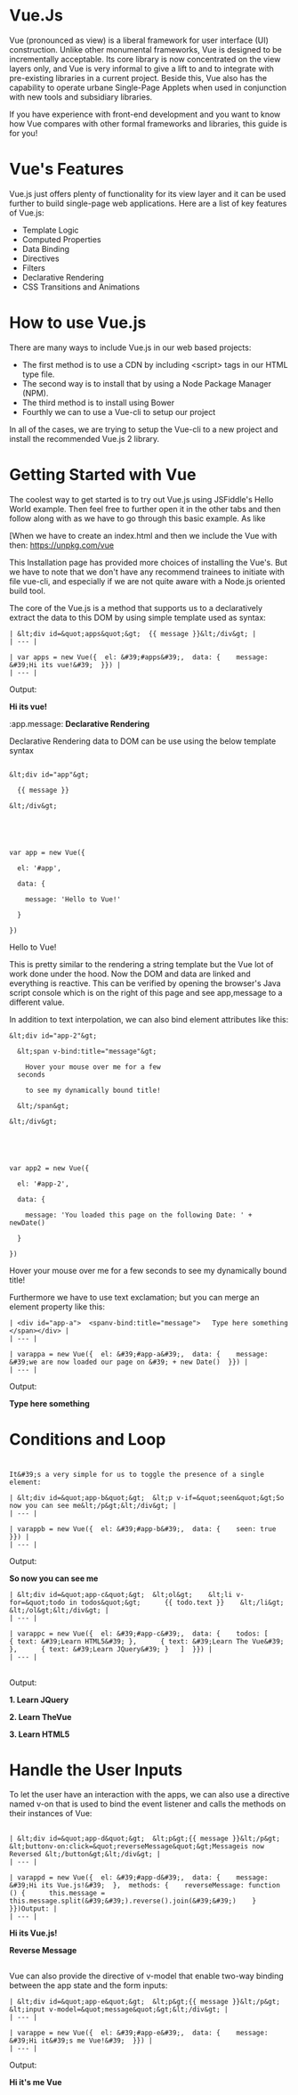 # Vue.Js

Vue (pronounced as view) is a liberal framework for user interface (UI) construction. Unlike other monumental frameworks, Vue is designed to be incrementally acceptable. Its core library is now concentrated on the view layers only, and Vue is very informal to give a lift to and to integrate with pre-existing libraries in a current project. Beside this, Vue also has the capability to operate  urbane Single-Page Applets when used in conjunction with new tools and subsidiary libraries.

If you have experience with front-end development and you want to know how Vue compares with other formal frameworks and libraries, this guide is for you!

# Vue's Features

Vue.js just offers plenty of functionality for its view layer and it can be used further to build single-page web applications. Here are a list of key features of Vue.js:

- Template Logic
- Computed Properties
- Data Binding
- Directives
- Filters
- Declarative Rendering
- CSS Transitions and Animations

# How to use Vue.js

There are many ways to include Vue.js in our web based projects:

- The first method is to use a CDN by including &lt;script&gt; tags in our HTML type file.
- The second way is to install that by using a Node Package Manager (NPM).
- The third method is to install using Bower
- Fourthly we can to use a Vue-cli to setup our project

In all of the cases, we are trying to setup the Vue-cli to a new project and install the recommended Vue.js 2 library.

# Getting Started with Vue

The coolest way to get started is to try out Vue.js using JSFiddle's Hello World example. Then feel free to further open it in the other tabs and then follow along with as we have to go through this basic example. As like

[When we have to create an index.html and then we include the Vue with then:
https://unpkg.com/vue

 This Installation page has provided more choices of installing the Vue&#39;s. But we have to note that we don&#39;t have any recommend trainees to initiate with file vue-cli, and especially if we are not quite aware with a Node.js oriented build tool.

The core of the Vue.js is a method that supports us to a declaratively extract the data to this DOM by using simple template used as syntax:

```
| &lt;div id=&quot;apps&quot;&gt;  {{ message }}&lt;/div&gt; |
| --- |

| var apps = new Vue({  el: &#39;#apps&#39;,  data: {    message: &#39;Hi its vue!&#39;  }}) |
| --- |
```

Output:

**Hi its vue!**


:app.message:
**Declarative Rendering**

Declarative Rendering data to DOM can be use using the below template
syntax

 

``` 

&lt;div id="app"&gt;

  {{ message }}

&lt;/div&gt;

 

 

var app = new Vue({

  el: '#app',

  data: {

    message: 'Hello to Vue!'

  }

})

``` 

Hello to Vue!

This is pretty similar to the rendering a string template but the Vue lot of work done under the hood. Now the DOM and data are linked and everything is reactive.
This can be verified by opening the browser's Java script console which is on
the right of this page and see app,message to a different value.

In addition to text interpolation, we can also bind element attributes
like this:

 

```
&lt;div id="app-2"&gt;

  &lt;span v-bind:title="message"&gt;

    Hover your mouse over me for a few
  seconds

    to see my dynamically bound title!

  &lt;/span&gt;

&lt;/div&gt;

 

 

var app2 = new Vue({

  el: '#app-2',

  data: {

    message: 'You loaded this page on the following Date: ' + newDate()

  }

})
```

Hover your mouse over me for a few seconds to see my dynamically bound
title!

Furthermore we have to use text exclamation; but you can merge an element property like this:

```
| <div id="app-a">  <spanv-bind:title="message">   Type here something  </span></div> |
| --- |

| varappa = new Vue({  el: &#39;#app-a&#39;,  data: {    message: &#39;we are now loaded our page on &#39; + new Date()  }}) |
| --- |
```

Output:

**Type here something**

# Conditions and Loop

#

```
It&#39;s a very simple for us to toggle the presence of a single element:

| &lt;div id=&quot;app-b&quot;&gt;  &lt;p v-if=&quot;seen&quot;&gt;So now you can see me&lt;/p&gt;&lt;/div&gt; |
| --- |

| varappb = new Vue({  el: &#39;#app-b&#39;,  data: {    seen: true  }}) |
| --- |

```

Output:

**So now you can see me**


```
| &lt;div id=&quot;app-c&quot;&gt;  &lt;ol&gt;    &lt;li v-for=&quot;todo in todos&quot;&gt;      {{ todo.text }}    &lt;/li&gt;  &lt;/ol&gt;&lt;/div&gt; |
| --- |

| varappc = new Vue({  el: &#39;#app-c&#39;,  data: {    todos: [      { text: &#39;Learn HTML5&#39; },      { text: &#39;Learn The Vue&#39; },      { text: &#39;Learn JQuery&#39; }   ]  }}) |
| --- |
```

##

Output:

**1. Learn JQuery**

**2. Learn TheVue**

**3. Learn HTML5**



# Handle the User Inputs

To let the user have an interaction with the apps, we can also use a directive named v-on that is used to bind the event listener and calls the methods on their instances of Vue:

##

```
| &lt;div id=&quot;app-d&quot;&gt;  &lt;p&gt;{{ message }}&lt;/p&gt;  &lt;buttonv-on:click=&quot;reverseMessage&quot;&gt;Messageis now Reversed &lt;/button&gt;&lt;/div&gt; |
| --- |

| varappd = new Vue({  el: &#39;#app-d&#39;,  data: {    message: &#39;Hi its Vue.js!&#39;  },  methods: {    reverseMessage: function () {      this.message = this.message.split(&#39;&#39;).reverse().join(&#39;&#39;)    }  }})Output: |
| --- |
```

**Hi its Vue.js!**

**Reverse Message**

##

Vue can also provide the directive of v-model that enable two-way binding between the app state and the form inputs:

```
| &lt;div id=&quot;app-e&quot;&gt;  &lt;p&gt;{{ message }}&lt;/p&gt;  &lt;input v-model=&quot;message&quot;&gt;&lt;/div&gt; |
| --- |

| varappe = new Vue({  el: &#39;#app-e&#39;,  data: {    message: &#39;Hi it&#39;s me Vue!&#39;  }}) |
| --- |

```

Output:

**Hi it&#39;s me Vue**
